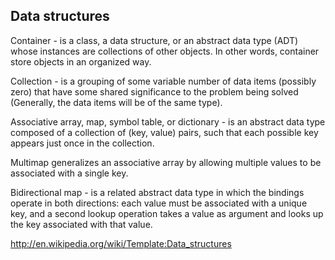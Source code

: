 Data structures
-

Container - is a class, a data structure, or an abstract data type (ADT)
whose instances are collections of other objects. In other words, container store objects in an organized way.

Collection - is a grouping of some variable number of data items (possibly zero)
that have some shared significance to the problem being solved (Generally, the data items will be of the same type).

Associative array, map, symbol table, or dictionary - is an abstract data type
composed of a collection of (key, value) pairs, such that each possible key appears just once in the collection.

Multimap generalizes an associative array by allowing multiple values to be associated with a single key.

Bidirectional map - is a related abstract data type in which the bindings operate in both directions:
each value must be associated with a unique key,
and a second lookup operation takes a value as argument and looks up the key associated with that value.

http://en.wikipedia.org/wiki/Template:Data_structures
